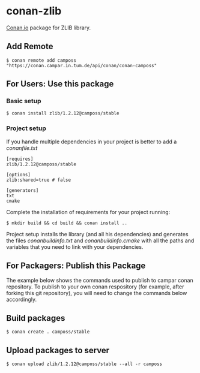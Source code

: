 # conan-zlib

[Conan.io](https://conan.io) package for ZLIB library. 

## Add Remote

    $ conan remote add camposs "https://conan.campar.in.tum.de/api/conan/conan-camposs"

## For Users: Use this package

### Basic setup

    $ conan install zlib/1.2.12@camposs/stable
    
### Project setup

If you handle multiple dependencies in your project is better to add a *conanfile.txt*
    
    [requires]
    zlib/1.2.12@camposs/stable

    [options]
    zlib:shared=true # false
    
    [generators]
    txt
    cmake

Complete the installation of requirements for your project running:</small></span>

    $ mkdir build && cd build && conan install .. 

Project setup installs the library (and all his dependencies) and generates the files *conanbuildinfo.txt* and *conanbuildinfo.cmake* with all the paths and variables that you need to link with your dependencies.

## For Packagers: Publish this Package

The example below shows the commands used to publish to campar conan repository. To publish to your own conan respository (for example, after forking this git repository), you will need to change the commands below accordingly. 

## Build packages

    $ conan create . camposs/stable    

## Upload packages to server

    $ conan upload zlib/1.2.12@camposs/stable --all -r camposs    
